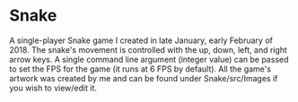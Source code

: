 # Snake
A single-player Snake game I created in late January, early February of 2018. The snake's movement is controlled with the up, down, left, and right arrow keys. A single command line argument (integer value) can be passed to set the FPS for the game (it runs at 6 FPS by default). All the game's artwork was created by me and can be found under Snake/src/Images if you wish to view/edit it. 
